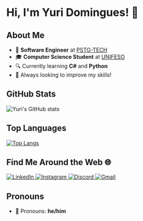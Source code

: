 # Hi, I'm Yuri Domingues! 👋

## About Me

- 💼 **Software Engineer** at [PSTG-TECH](https://pstg.com.br/)
- 🎓 **Computer Science Student** at [UNIFESO](https://www.unifeso.edu.br)
- 🔍 Currently learning **C#** and **Python**
- 🌱 Always looking to improve my skills!

## GitHub Stats

![Yuri's GitHub stats](https://github-readme-stats.vercel.app/api?username=yuridomingues&show_icons=true&theme=dracula&bgcolor=transparent&hide_title=true)

## Top Languages

[![Top Langs](https://github-readme-stats.vercel.app/api/top-langs/?username=yuridomingues&theme=dracula&layout=compact&hide_title=true)](https://github.com/yuridomingues/github-readme-stats)

## Find Me Around the Web 🌐

<div>
  <a href="https://www.linkedin.com/in/yuri-domingues-63869b320/" target="_blank">
    <img src="https://img.shields.io/badge/LinkedIn-0077B5?style=for-the-badge&logo=linkedin&logoColor=white" alt="LinkedIn"/>
  </a>
  <a href="https://instagram.com/yuridomingues_" target="_blank">
    <img src="https://img.shields.io/badge/-Instagram-%23E4405F?style=for-the-badge&logo=instagram&logoColor=white" alt="Instagram"/>
  </a>
  <a href="https://discord.gg/gQn5tVZAYu" target="_blank">
    <img src="https://img.shields.io/badge/Discord-7289DA?style=for-the-badge&logo=discord&logoColor=white" alt="Discord"/>
  </a>
  <a href="mailto:yuridomingues.contato@gmail.com">
    <img src="https://img.shields.io/badge/-Gmail-%23333?style=for-the-badge&logo=gmail&logoColor=white" alt="Gmail"/>
  </a>
</div>

## Pronouns

- 💬 Pronouns: **he/him**

